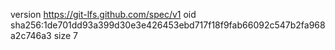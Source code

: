 version https://git-lfs.github.com/spec/v1
oid sha256:1de701dd93a399d30e3e426453ebd717f18f9fab66092c547b2fa968a2c746a3
size 7
